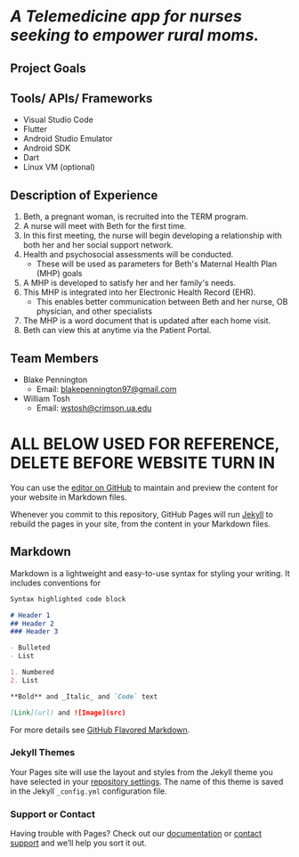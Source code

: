 # _A Telemedicine app for nurses seeking to empower rural moms._

## Project Goals

## Tools/ APIs/ Frameworks
- Visual Studio Code
- Flutter
- Android Studio Emulator
- Android SDK
- Dart
- Linux VM (optional)

## Description of Experience
1. Beth, a pregnant woman, is recruited into the TERM program.
2. A nurse will meet with Beth for the first time.
3. In this first meeting, the nurse will begin developing a relationship with both her and her social support network.
4. Health and psychosocial assessments will be conducted.
    - These will be used as parameters for Beth's Maternal Health Plan (MHP) goals
5. A MHP is developed to satisfy her and her family's needs.
6. This MHP is integrated into her Electronic Health Record (EHR).
    - This enables better communication between Beth and her nurse, OB physician, and other specialists
7. The MHP is a word document that is updated after each home visit.
8. Beth can view this at anytime via the Patient Portal.
    
## Team Members
- Blake Pennington        
  - Email: blakepennington97@gmail.com
- William Tosh
  - Email: wstosh@crimson.ua.edu

# ALL BELOW USED FOR REFERENCE, DELETE BEFORE WEBSITE TURN IN

You can use the [editor on GitHub](https://github.com/blakepennington97/TERM/edit/gh-pages/index.md) to maintain and preview the content for your website in Markdown files.

Whenever you commit to this repository, GitHub Pages will run [Jekyll](https://jekyllrb.com/) to rebuild the pages in your site, from the content in your Markdown files.

## Markdown

Markdown is a lightweight and easy-to-use syntax for styling your writing. It includes conventions for

```markdown
Syntax highlighted code block

# Header 1
## Header 2
### Header 3

- Bulleted
- List

1. Numbered
2. List

**Bold** and _Italic_ and `Code` text

[Link](url) and ![Image](src)
```

For more details see [GitHub Flavored Markdown](https://guides.github.com/features/mastering-markdown/).

### Jekyll Themes

Your Pages site will use the layout and styles from the Jekyll theme you have selected in your [repository settings](https://github.com/blakepennington97/TERM/settings). The name of this theme is saved in the Jekyll `_config.yml` configuration file.

### Support or Contact

Having trouble with Pages? Check out our [documentation](https://docs.github.com/categories/github-pages-basics/) or [contact support](https://support.github.com/contact) and we’ll help you sort it out.
